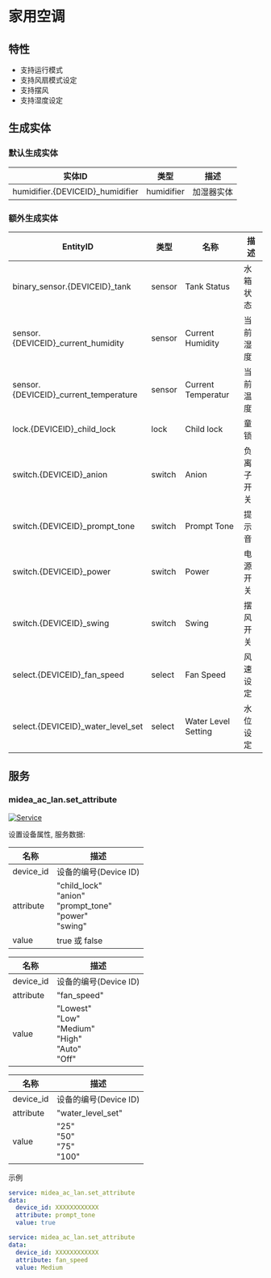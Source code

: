# 家用空调
## 特性
- 支持运行模式
- 支持风扇模式设定
- 支持摆风
- 支持湿度设定

## 生成实体
### 默认生成实体
| 实体ID                             | 类型         | 描述    |
|----------------------------------|------------|-------|
| humidifier.{DEVICEID}_humidifier | humidifier | 加湿器实体 |

### 额外生成实体

| EntityID                              | 类型     | 名称                  | 描述    |
|---------------------------------------|--------|---------------------|-------|
| binary_sensor.{DEVICEID}_tank         | sensor | Tank Status         | 水箱状态  |
| sensor.{DEVICEID}_current_humidity    | sensor | Current Humidity    | 当前湿度  |
| sensor.{DEVICEID}_current_temperature | sensor | Current Temperatur  | 当前温度  |
| lock.{DEVICEID}_child_lock            | lock   | Child lock          | 童锁    |
| switch.{DEVICEID}_anion               | switch | Anion               | 负离子开关 |
| switch.{DEVICEID}_prompt_tone         | switch | Prompt Tone         | 提示音   |
| switch.{DEVICEID}_power               | switch | Power               | 电源开关  |
| switch.{DEVICEID}_swing               | switch | Swing               | 摆风开关  |
| select.{DEVICEID}_fan_speed           | select | Fan Speed           | 风速设定  |
| select.{DEVICEID}_water_level_set     | select | Water Level Setting | 水位设定  |

## 服务

### midea_ac_lan.set_attribute

[![Service](https://my.home-assistant.io/badges/developer_call_service.svg)](https://my.home-assistant.io/redirect/developer_call_service/?service=midea_ac_lan.set_attribute)

设置设备属性, 服务数据:

| 名称        | 描述                                                                 |
|-----------|--------------------------------------------------------------------|
| device_id | 设备的编号(Device ID)                                                   |
| attribute | "child_lock"<br/>"anion"<br/>"prompt_tone"<br/>"power"<br/>"swing" |
| value     | true 或 false                                                       |

| 名称        | 描述                                                              |
|-----------|-----------------------------------------------------------------|
| device_id | 设备的编号(Device ID)                                                |
| attribute | "fan_speed"                                                     |
| value     | "Lowest"<br/>"Low"<br/>"Medium"<br/>"High"<br/>"Auto"<br/>"Off" |

| 名称        | 描述                               |
|-----------|----------------------------------|
| device_id | 设备的编号(Device ID)                 |
| attribute | "water_level_set"                |
| value     | "25"<br/>"50"<br/>"75"<br/>"100" |

示例
```yaml
service: midea_ac_lan.set_attribute
data:
  device_id: XXXXXXXXXXXX
  attribute: prompt_tone
  value: true
```

```yaml
service: midea_ac_lan.set_attribute
data:
  device_id: XXXXXXXXXXXX
  attribute: fan_speed
  value: Medium
```
